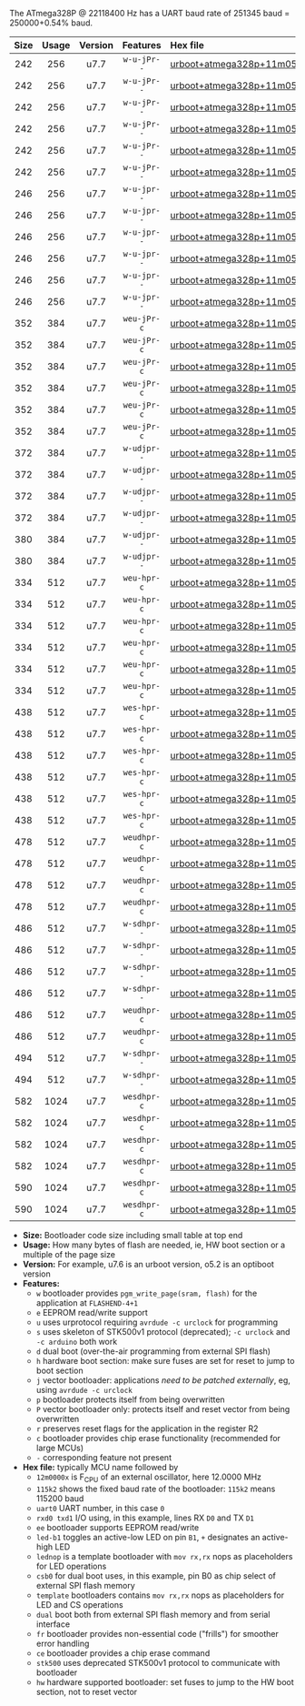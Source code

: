 The ATmega328P @ 22118400 Hz has a UART baud rate of 251345 baud = 250000+0.54% baud.

|Size|Usage|Version|Features|Hex file|
|:-:|:-:|:-:|:-:|:--|
|242|256|u7.7|`w-u-jPr--`|[urboot+atmega328p+11m0592x++125k0_uart0_rxd0_txd1_led+b1.hex](https://raw.githubusercontent.com/stefanrueger/urboot.hex/main/mcus/atmega328p/external_oscillator/fcpu+11m0592_Hz/br++125k0_bps/urboot+atmega328p+11m0592x++125k0_uart0_rxd0_txd1_led+b1.hex)|
|242|256|u7.7|`w-u-jPr--`|[urboot+atmega328p+11m0592x++125k0_uart0_rxd0_txd1_led+b5.hex](https://raw.githubusercontent.com/stefanrueger/urboot.hex/main/mcus/atmega328p/external_oscillator/fcpu+11m0592_Hz/br++125k0_bps/urboot+atmega328p+11m0592x++125k0_uart0_rxd0_txd1_led+b5.hex)|
|242|256|u7.7|`w-u-jPr--`|[urboot+atmega328p+11m0592x++125k0_uart0_rxd0_txd1_led+d5.hex](https://raw.githubusercontent.com/stefanrueger/urboot.hex/main/mcus/atmega328p/external_oscillator/fcpu+11m0592_Hz/br++125k0_bps/urboot+atmega328p+11m0592x++125k0_uart0_rxd0_txd1_led+d5.hex)|
|242|256|u7.7|`w-u-jPr--`|[urboot+atmega328p+11m0592x++125k0_uart0_rxd0_txd1_led-b1.hex](https://raw.githubusercontent.com/stefanrueger/urboot.hex/main/mcus/atmega328p/external_oscillator/fcpu+11m0592_Hz/br++125k0_bps/urboot+atmega328p+11m0592x++125k0_uart0_rxd0_txd1_led-b1.hex)|
|242|256|u7.7|`w-u-jPr--`|[urboot+atmega328p+11m0592x++125k0_uart0_rxd0_txd1_led-d5.hex](https://raw.githubusercontent.com/stefanrueger/urboot.hex/main/mcus/atmega328p/external_oscillator/fcpu+11m0592_Hz/br++125k0_bps/urboot+atmega328p+11m0592x++125k0_uart0_rxd0_txd1_led-d5.hex)|
|242|256|u7.7|`w-u-jPr--`|[urboot+atmega328p+11m0592x++125k0_uart0_rxd0_txd1_lednop.hex](https://raw.githubusercontent.com/stefanrueger/urboot.hex/main/mcus/atmega328p/external_oscillator/fcpu+11m0592_Hz/br++125k0_bps/urboot+atmega328p+11m0592x++125k0_uart0_rxd0_txd1_lednop.hex)|
|246|256|u7.7|`w-u-jpr--`|[urboot+atmega328p+11m0592x++125k0_uart0_rxd0_txd1_led+b1_fr.hex](https://raw.githubusercontent.com/stefanrueger/urboot.hex/main/mcus/atmega328p/external_oscillator/fcpu+11m0592_Hz/br++125k0_bps/urboot+atmega328p+11m0592x++125k0_uart0_rxd0_txd1_led+b1_fr.hex)|
|246|256|u7.7|`w-u-jpr--`|[urboot+atmega328p+11m0592x++125k0_uart0_rxd0_txd1_led+b5_fr.hex](https://raw.githubusercontent.com/stefanrueger/urboot.hex/main/mcus/atmega328p/external_oscillator/fcpu+11m0592_Hz/br++125k0_bps/urboot+atmega328p+11m0592x++125k0_uart0_rxd0_txd1_led+b5_fr.hex)|
|246|256|u7.7|`w-u-jpr--`|[urboot+atmega328p+11m0592x++125k0_uart0_rxd0_txd1_led+d5_fr.hex](https://raw.githubusercontent.com/stefanrueger/urboot.hex/main/mcus/atmega328p/external_oscillator/fcpu+11m0592_Hz/br++125k0_bps/urboot+atmega328p+11m0592x++125k0_uart0_rxd0_txd1_led+d5_fr.hex)|
|246|256|u7.7|`w-u-jpr--`|[urboot+atmega328p+11m0592x++125k0_uart0_rxd0_txd1_led-b1_fr.hex](https://raw.githubusercontent.com/stefanrueger/urboot.hex/main/mcus/atmega328p/external_oscillator/fcpu+11m0592_Hz/br++125k0_bps/urboot+atmega328p+11m0592x++125k0_uart0_rxd0_txd1_led-b1_fr.hex)|
|246|256|u7.7|`w-u-jpr--`|[urboot+atmega328p+11m0592x++125k0_uart0_rxd0_txd1_led-d5_fr.hex](https://raw.githubusercontent.com/stefanrueger/urboot.hex/main/mcus/atmega328p/external_oscillator/fcpu+11m0592_Hz/br++125k0_bps/urboot+atmega328p+11m0592x++125k0_uart0_rxd0_txd1_led-d5_fr.hex)|
|246|256|u7.7|`w-u-jpr--`|[urboot+atmega328p+11m0592x++125k0_uart0_rxd0_txd1_lednop_fr.hex](https://raw.githubusercontent.com/stefanrueger/urboot.hex/main/mcus/atmega328p/external_oscillator/fcpu+11m0592_Hz/br++125k0_bps/urboot+atmega328p+11m0592x++125k0_uart0_rxd0_txd1_lednop_fr.hex)|
|352|384|u7.7|`weu-jPr-c`|[urboot+atmega328p+11m0592x++125k0_uart0_rxd0_txd1_ee_led+b1_fr_ce.hex](https://raw.githubusercontent.com/stefanrueger/urboot.hex/main/mcus/atmega328p/external_oscillator/fcpu+11m0592_Hz/br++125k0_bps/urboot+atmega328p+11m0592x++125k0_uart0_rxd0_txd1_ee_led+b1_fr_ce.hex)|
|352|384|u7.7|`weu-jPr-c`|[urboot+atmega328p+11m0592x++125k0_uart0_rxd0_txd1_ee_led+b5_fr_ce.hex](https://raw.githubusercontent.com/stefanrueger/urboot.hex/main/mcus/atmega328p/external_oscillator/fcpu+11m0592_Hz/br++125k0_bps/urboot+atmega328p+11m0592x++125k0_uart0_rxd0_txd1_ee_led+b5_fr_ce.hex)|
|352|384|u7.7|`weu-jPr-c`|[urboot+atmega328p+11m0592x++125k0_uart0_rxd0_txd1_ee_led+d5_fr_ce.hex](https://raw.githubusercontent.com/stefanrueger/urboot.hex/main/mcus/atmega328p/external_oscillator/fcpu+11m0592_Hz/br++125k0_bps/urboot+atmega328p+11m0592x++125k0_uart0_rxd0_txd1_ee_led+d5_fr_ce.hex)|
|352|384|u7.7|`weu-jPr-c`|[urboot+atmega328p+11m0592x++125k0_uart0_rxd0_txd1_ee_led-b1_fr_ce.hex](https://raw.githubusercontent.com/stefanrueger/urboot.hex/main/mcus/atmega328p/external_oscillator/fcpu+11m0592_Hz/br++125k0_bps/urboot+atmega328p+11m0592x++125k0_uart0_rxd0_txd1_ee_led-b1_fr_ce.hex)|
|352|384|u7.7|`weu-jPr-c`|[urboot+atmega328p+11m0592x++125k0_uart0_rxd0_txd1_ee_led-d5_fr_ce.hex](https://raw.githubusercontent.com/stefanrueger/urboot.hex/main/mcus/atmega328p/external_oscillator/fcpu+11m0592_Hz/br++125k0_bps/urboot+atmega328p+11m0592x++125k0_uart0_rxd0_txd1_ee_led-d5_fr_ce.hex)|
|352|384|u7.7|`weu-jPr-c`|[urboot+atmega328p+11m0592x++125k0_uart0_rxd0_txd1_ee_lednop_fr_ce.hex](https://raw.githubusercontent.com/stefanrueger/urboot.hex/main/mcus/atmega328p/external_oscillator/fcpu+11m0592_Hz/br++125k0_bps/urboot+atmega328p+11m0592x++125k0_uart0_rxd0_txd1_ee_lednop_fr_ce.hex)|
|372|384|u7.7|`w-udjpr--`|[urboot+atmega328p+11m0592x++125k0_uart0_rxd0_txd1_led+b1_csb0_dual.hex](https://raw.githubusercontent.com/stefanrueger/urboot.hex/main/mcus/atmega328p/external_oscillator/fcpu+11m0592_Hz/br++125k0_bps/urboot+atmega328p+11m0592x++125k0_uart0_rxd0_txd1_led+b1_csb0_dual.hex)|
|372|384|u7.7|`w-udjpr--`|[urboot+atmega328p+11m0592x++125k0_uart0_rxd0_txd1_led+d5_csb0_dual.hex](https://raw.githubusercontent.com/stefanrueger/urboot.hex/main/mcus/atmega328p/external_oscillator/fcpu+11m0592_Hz/br++125k0_bps/urboot+atmega328p+11m0592x++125k0_uart0_rxd0_txd1_led+d5_csb0_dual.hex)|
|372|384|u7.7|`w-udjpr--`|[urboot+atmega328p+11m0592x++125k0_uart0_rxd0_txd1_led-b1_csb0_dual.hex](https://raw.githubusercontent.com/stefanrueger/urboot.hex/main/mcus/atmega328p/external_oscillator/fcpu+11m0592_Hz/br++125k0_bps/urboot+atmega328p+11m0592x++125k0_uart0_rxd0_txd1_led-b1_csb0_dual.hex)|
|372|384|u7.7|`w-udjpr--`|[urboot+atmega328p+11m0592x++125k0_uart0_rxd0_txd1_led-d5_csb0_dual.hex](https://raw.githubusercontent.com/stefanrueger/urboot.hex/main/mcus/atmega328p/external_oscillator/fcpu+11m0592_Hz/br++125k0_bps/urboot+atmega328p+11m0592x++125k0_uart0_rxd0_txd1_led-d5_csb0_dual.hex)|
|380|384|u7.7|`w-udjpr--`|[urboot+atmega328p+11m0592x++125k0_uart0_rxd0_txd1_led+b1_csd5_dual.hex](https://raw.githubusercontent.com/stefanrueger/urboot.hex/main/mcus/atmega328p/external_oscillator/fcpu+11m0592_Hz/br++125k0_bps/urboot+atmega328p+11m0592x++125k0_uart0_rxd0_txd1_led+b1_csd5_dual.hex)|
|380|384|u7.7|`w-udjpr--`|[urboot+atmega328p+11m0592x++125k0_uart0_rxd0_txd1_template_dual.hex](https://raw.githubusercontent.com/stefanrueger/urboot.hex/main/mcus/atmega328p/external_oscillator/fcpu+11m0592_Hz/br++125k0_bps/urboot+atmega328p+11m0592x++125k0_uart0_rxd0_txd1_template_dual.hex)|
|334|512|u7.7|`weu-hpr-c`|[urboot+atmega328p+11m0592x++125k0_uart0_rxd0_txd1_ee_led+b1_fr_ce_hw.hex](https://raw.githubusercontent.com/stefanrueger/urboot.hex/main/mcus/atmega328p/external_oscillator/fcpu+11m0592_Hz/br++125k0_bps/urboot+atmega328p+11m0592x++125k0_uart0_rxd0_txd1_ee_led+b1_fr_ce_hw.hex)|
|334|512|u7.7|`weu-hpr-c`|[urboot+atmega328p+11m0592x++125k0_uart0_rxd0_txd1_ee_led+b5_fr_ce_hw.hex](https://raw.githubusercontent.com/stefanrueger/urboot.hex/main/mcus/atmega328p/external_oscillator/fcpu+11m0592_Hz/br++125k0_bps/urboot+atmega328p+11m0592x++125k0_uart0_rxd0_txd1_ee_led+b5_fr_ce_hw.hex)|
|334|512|u7.7|`weu-hpr-c`|[urboot+atmega328p+11m0592x++125k0_uart0_rxd0_txd1_ee_led+d5_fr_ce_hw.hex](https://raw.githubusercontent.com/stefanrueger/urboot.hex/main/mcus/atmega328p/external_oscillator/fcpu+11m0592_Hz/br++125k0_bps/urboot+atmega328p+11m0592x++125k0_uart0_rxd0_txd1_ee_led+d5_fr_ce_hw.hex)|
|334|512|u7.7|`weu-hpr-c`|[urboot+atmega328p+11m0592x++125k0_uart0_rxd0_txd1_ee_led-b1_fr_ce_hw.hex](https://raw.githubusercontent.com/stefanrueger/urboot.hex/main/mcus/atmega328p/external_oscillator/fcpu+11m0592_Hz/br++125k0_bps/urboot+atmega328p+11m0592x++125k0_uart0_rxd0_txd1_ee_led-b1_fr_ce_hw.hex)|
|334|512|u7.7|`weu-hpr-c`|[urboot+atmega328p+11m0592x++125k0_uart0_rxd0_txd1_ee_led-d5_fr_ce_hw.hex](https://raw.githubusercontent.com/stefanrueger/urboot.hex/main/mcus/atmega328p/external_oscillator/fcpu+11m0592_Hz/br++125k0_bps/urboot+atmega328p+11m0592x++125k0_uart0_rxd0_txd1_ee_led-d5_fr_ce_hw.hex)|
|334|512|u7.7|`weu-hpr-c`|[urboot+atmega328p+11m0592x++125k0_uart0_rxd0_txd1_ee_lednop_fr_ce_hw.hex](https://raw.githubusercontent.com/stefanrueger/urboot.hex/main/mcus/atmega328p/external_oscillator/fcpu+11m0592_Hz/br++125k0_bps/urboot+atmega328p+11m0592x++125k0_uart0_rxd0_txd1_ee_lednop_fr_ce_hw.hex)|
|438|512|u7.7|`wes-hpr-c`|[urboot+atmega328p+11m0592x++125k0_uart0_rxd0_txd1_ee_led+b1_fr_ce_stk500_hw.hex](https://raw.githubusercontent.com/stefanrueger/urboot.hex/main/mcus/atmega328p/external_oscillator/fcpu+11m0592_Hz/br++125k0_bps/urboot+atmega328p+11m0592x++125k0_uart0_rxd0_txd1_ee_led+b1_fr_ce_stk500_hw.hex)|
|438|512|u7.7|`wes-hpr-c`|[urboot+atmega328p+11m0592x++125k0_uart0_rxd0_txd1_ee_led+b5_fr_ce_stk500_hw.hex](https://raw.githubusercontent.com/stefanrueger/urboot.hex/main/mcus/atmega328p/external_oscillator/fcpu+11m0592_Hz/br++125k0_bps/urboot+atmega328p+11m0592x++125k0_uart0_rxd0_txd1_ee_led+b5_fr_ce_stk500_hw.hex)|
|438|512|u7.7|`wes-hpr-c`|[urboot+atmega328p+11m0592x++125k0_uart0_rxd0_txd1_ee_led+d5_fr_ce_stk500_hw.hex](https://raw.githubusercontent.com/stefanrueger/urboot.hex/main/mcus/atmega328p/external_oscillator/fcpu+11m0592_Hz/br++125k0_bps/urboot+atmega328p+11m0592x++125k0_uart0_rxd0_txd1_ee_led+d5_fr_ce_stk500_hw.hex)|
|438|512|u7.7|`wes-hpr-c`|[urboot+atmega328p+11m0592x++125k0_uart0_rxd0_txd1_ee_led-b1_fr_ce_stk500_hw.hex](https://raw.githubusercontent.com/stefanrueger/urboot.hex/main/mcus/atmega328p/external_oscillator/fcpu+11m0592_Hz/br++125k0_bps/urboot+atmega328p+11m0592x++125k0_uart0_rxd0_txd1_ee_led-b1_fr_ce_stk500_hw.hex)|
|438|512|u7.7|`wes-hpr-c`|[urboot+atmega328p+11m0592x++125k0_uart0_rxd0_txd1_ee_led-d5_fr_ce_stk500_hw.hex](https://raw.githubusercontent.com/stefanrueger/urboot.hex/main/mcus/atmega328p/external_oscillator/fcpu+11m0592_Hz/br++125k0_bps/urboot+atmega328p+11m0592x++125k0_uart0_rxd0_txd1_ee_led-d5_fr_ce_stk500_hw.hex)|
|438|512|u7.7|`wes-hpr-c`|[urboot+atmega328p+11m0592x++125k0_uart0_rxd0_txd1_ee_lednop_fr_ce_stk500_hw.hex](https://raw.githubusercontent.com/stefanrueger/urboot.hex/main/mcus/atmega328p/external_oscillator/fcpu+11m0592_Hz/br++125k0_bps/urboot+atmega328p+11m0592x++125k0_uart0_rxd0_txd1_ee_lednop_fr_ce_stk500_hw.hex)|
|478|512|u7.7|`weudhpr-c`|[urboot+atmega328p+11m0592x++125k0_uart0_rxd0_txd1_ee_led+b1_csb0_dual_fr_ce_hw.hex](https://raw.githubusercontent.com/stefanrueger/urboot.hex/main/mcus/atmega328p/external_oscillator/fcpu+11m0592_Hz/br++125k0_bps/urboot+atmega328p+11m0592x++125k0_uart0_rxd0_txd1_ee_led+b1_csb0_dual_fr_ce_hw.hex)|
|478|512|u7.7|`weudhpr-c`|[urboot+atmega328p+11m0592x++125k0_uart0_rxd0_txd1_ee_led+d5_csb0_dual_fr_ce_hw.hex](https://raw.githubusercontent.com/stefanrueger/urboot.hex/main/mcus/atmega328p/external_oscillator/fcpu+11m0592_Hz/br++125k0_bps/urboot+atmega328p+11m0592x++125k0_uart0_rxd0_txd1_ee_led+d5_csb0_dual_fr_ce_hw.hex)|
|478|512|u7.7|`weudhpr-c`|[urboot+atmega328p+11m0592x++125k0_uart0_rxd0_txd1_ee_led-b1_csb0_dual_fr_ce_hw.hex](https://raw.githubusercontent.com/stefanrueger/urboot.hex/main/mcus/atmega328p/external_oscillator/fcpu+11m0592_Hz/br++125k0_bps/urboot+atmega328p+11m0592x++125k0_uart0_rxd0_txd1_ee_led-b1_csb0_dual_fr_ce_hw.hex)|
|478|512|u7.7|`weudhpr-c`|[urboot+atmega328p+11m0592x++125k0_uart0_rxd0_txd1_ee_led-d5_csb0_dual_fr_ce_hw.hex](https://raw.githubusercontent.com/stefanrueger/urboot.hex/main/mcus/atmega328p/external_oscillator/fcpu+11m0592_Hz/br++125k0_bps/urboot+atmega328p+11m0592x++125k0_uart0_rxd0_txd1_ee_led-d5_csb0_dual_fr_ce_hw.hex)|
|486|512|u7.7|`w-sdhpr--`|[urboot+atmega328p+11m0592x++125k0_uart0_rxd0_txd1_led+b1_csb0_dual_fr_stk500_hw.hex](https://raw.githubusercontent.com/stefanrueger/urboot.hex/main/mcus/atmega328p/external_oscillator/fcpu+11m0592_Hz/br++125k0_bps/urboot+atmega328p+11m0592x++125k0_uart0_rxd0_txd1_led+b1_csb0_dual_fr_stk500_hw.hex)|
|486|512|u7.7|`w-sdhpr--`|[urboot+atmega328p+11m0592x++125k0_uart0_rxd0_txd1_led+d5_csb0_dual_fr_stk500_hw.hex](https://raw.githubusercontent.com/stefanrueger/urboot.hex/main/mcus/atmega328p/external_oscillator/fcpu+11m0592_Hz/br++125k0_bps/urboot+atmega328p+11m0592x++125k0_uart0_rxd0_txd1_led+d5_csb0_dual_fr_stk500_hw.hex)|
|486|512|u7.7|`w-sdhpr--`|[urboot+atmega328p+11m0592x++125k0_uart0_rxd0_txd1_led-b1_csb0_dual_fr_stk500_hw.hex](https://raw.githubusercontent.com/stefanrueger/urboot.hex/main/mcus/atmega328p/external_oscillator/fcpu+11m0592_Hz/br++125k0_bps/urboot+atmega328p+11m0592x++125k0_uart0_rxd0_txd1_led-b1_csb0_dual_fr_stk500_hw.hex)|
|486|512|u7.7|`w-sdhpr--`|[urboot+atmega328p+11m0592x++125k0_uart0_rxd0_txd1_led-d5_csb0_dual_fr_stk500_hw.hex](https://raw.githubusercontent.com/stefanrueger/urboot.hex/main/mcus/atmega328p/external_oscillator/fcpu+11m0592_Hz/br++125k0_bps/urboot+atmega328p+11m0592x++125k0_uart0_rxd0_txd1_led-d5_csb0_dual_fr_stk500_hw.hex)|
|486|512|u7.7|`weudhpr-c`|[urboot+atmega328p+11m0592x++125k0_uart0_rxd0_txd1_ee_led+b1_csd5_dual_fr_ce_hw.hex](https://raw.githubusercontent.com/stefanrueger/urboot.hex/main/mcus/atmega328p/external_oscillator/fcpu+11m0592_Hz/br++125k0_bps/urboot+atmega328p+11m0592x++125k0_uart0_rxd0_txd1_ee_led+b1_csd5_dual_fr_ce_hw.hex)|
|486|512|u7.7|`weudhpr-c`|[urboot+atmega328p+11m0592x++125k0_uart0_rxd0_txd1_ee_template_dual_fr_ce_hw.hex](https://raw.githubusercontent.com/stefanrueger/urboot.hex/main/mcus/atmega328p/external_oscillator/fcpu+11m0592_Hz/br++125k0_bps/urboot+atmega328p+11m0592x++125k0_uart0_rxd0_txd1_ee_template_dual_fr_ce_hw.hex)|
|494|512|u7.7|`w-sdhpr--`|[urboot+atmega328p+11m0592x++125k0_uart0_rxd0_txd1_led+b1_csd5_dual_fr_stk500_hw.hex](https://raw.githubusercontent.com/stefanrueger/urboot.hex/main/mcus/atmega328p/external_oscillator/fcpu+11m0592_Hz/br++125k0_bps/urboot+atmega328p+11m0592x++125k0_uart0_rxd0_txd1_led+b1_csd5_dual_fr_stk500_hw.hex)|
|494|512|u7.7|`w-sdhpr--`|[urboot+atmega328p+11m0592x++125k0_uart0_rxd0_txd1_template_dual_fr_stk500_hw.hex](https://raw.githubusercontent.com/stefanrueger/urboot.hex/main/mcus/atmega328p/external_oscillator/fcpu+11m0592_Hz/br++125k0_bps/urboot+atmega328p+11m0592x++125k0_uart0_rxd0_txd1_template_dual_fr_stk500_hw.hex)|
|582|1024|u7.7|`wesdhpr-c`|[urboot+atmega328p+11m0592x++125k0_uart0_rxd0_txd1_ee_led+b1_csb0_dual_fr_ce_stk500_hw.hex](https://raw.githubusercontent.com/stefanrueger/urboot.hex/main/mcus/atmega328p/external_oscillator/fcpu+11m0592_Hz/br++125k0_bps/urboot+atmega328p+11m0592x++125k0_uart0_rxd0_txd1_ee_led+b1_csb0_dual_fr_ce_stk500_hw.hex)|
|582|1024|u7.7|`wesdhpr-c`|[urboot+atmega328p+11m0592x++125k0_uart0_rxd0_txd1_ee_led+d5_csb0_dual_fr_ce_stk500_hw.hex](https://raw.githubusercontent.com/stefanrueger/urboot.hex/main/mcus/atmega328p/external_oscillator/fcpu+11m0592_Hz/br++125k0_bps/urboot+atmega328p+11m0592x++125k0_uart0_rxd0_txd1_ee_led+d5_csb0_dual_fr_ce_stk500_hw.hex)|
|582|1024|u7.7|`wesdhpr-c`|[urboot+atmega328p+11m0592x++125k0_uart0_rxd0_txd1_ee_led-b1_csb0_dual_fr_ce_stk500_hw.hex](https://raw.githubusercontent.com/stefanrueger/urboot.hex/main/mcus/atmega328p/external_oscillator/fcpu+11m0592_Hz/br++125k0_bps/urboot+atmega328p+11m0592x++125k0_uart0_rxd0_txd1_ee_led-b1_csb0_dual_fr_ce_stk500_hw.hex)|
|582|1024|u7.7|`wesdhpr-c`|[urboot+atmega328p+11m0592x++125k0_uart0_rxd0_txd1_ee_led-d5_csb0_dual_fr_ce_stk500_hw.hex](https://raw.githubusercontent.com/stefanrueger/urboot.hex/main/mcus/atmega328p/external_oscillator/fcpu+11m0592_Hz/br++125k0_bps/urboot+atmega328p+11m0592x++125k0_uart0_rxd0_txd1_ee_led-d5_csb0_dual_fr_ce_stk500_hw.hex)|
|590|1024|u7.7|`wesdhpr-c`|[urboot+atmega328p+11m0592x++125k0_uart0_rxd0_txd1_ee_led+b1_csd5_dual_fr_ce_stk500_hw.hex](https://raw.githubusercontent.com/stefanrueger/urboot.hex/main/mcus/atmega328p/external_oscillator/fcpu+11m0592_Hz/br++125k0_bps/urboot+atmega328p+11m0592x++125k0_uart0_rxd0_txd1_ee_led+b1_csd5_dual_fr_ce_stk500_hw.hex)|
|590|1024|u7.7|`wesdhpr-c`|[urboot+atmega328p+11m0592x++125k0_uart0_rxd0_txd1_ee_template_dual_fr_ce_stk500_hw.hex](https://raw.githubusercontent.com/stefanrueger/urboot.hex/main/mcus/atmega328p/external_oscillator/fcpu+11m0592_Hz/br++125k0_bps/urboot+atmega328p+11m0592x++125k0_uart0_rxd0_txd1_ee_template_dual_fr_ce_stk500_hw.hex)|

- **Size:** Bootloader code size including small table at top end
- **Usage:** How many bytes of flash are needed, ie, HW boot section or a multiple of the page size
- **Version:** For example, u7.6 is an urboot version, o5.2 is an optiboot version
- **Features:**
  + `w` bootloader provides `pgm_write_page(sram, flash)` for the application at `FLASHEND-4+1`
  + `e` EEPROM read/write support
  + `u` uses urprotocol requiring `avrdude -c urclock` for programming
  + `s` uses skeleton of STK500v1 protocol (deprecated); `-c urclock` and `-c arduino` both work
  + `d` dual boot (over-the-air programming from external SPI flash)
  + `h` hardware boot section: make sure fuses are set for reset to jump to boot section
  + `j` vector bootloader: applications *need to be patched externally*, eg, using `avrdude -c urclock`
  + `p` bootloader protects itself from being overwritten
  + `P` vector bootloader only: protects itself and reset vector from being overwritten
  + `r` preserves reset flags for the application in the register R2
  + `c` bootloader provides chip erase functionality (recommended for large MCUs)
  + `-` corresponding feature not present
- **Hex file:** typically MCU name followed by
  + `12m0000x` is F<sub>CPU</sub> of an external oscillator, here 12.0000 MHz
  + `115k2` shows the fixed baud rate of the bootloader: `115k2` means 115200 baud
  + `uart0` UART number, in this case `0`
  + `rxd0 txd1` I/O using, in this example, lines RX `D0` and TX `D1`
  + `ee` bootloader supports EEPROM read/write
  + `led-b1` toggles an active-low LED on pin `B1`, `+` designates an active-high LED
  + `lednop` is a template bootloader with `mov rx,rx` nops as placeholders for LED operations
  + `csb0` for dual boot uses, in this example, pin B0 as chip select of external SPI flash memory
  + `template` bootloaders contains `mov rx,rx` nops as placeholders for LED and CS operations
  + `dual` boot both from external SPI flash memory and from serial interface
  + `fr` bootloader provides non-essential code ("frills") for smoother error handling
  + `ce` bootloader provides a chip erase command
  + `stk500` uses deprecated STK500v1 protocol to communicate with bootloader
  + `hw` hardware supported bootloader: set fuses to jump to the HW boot section, not to reset vector
